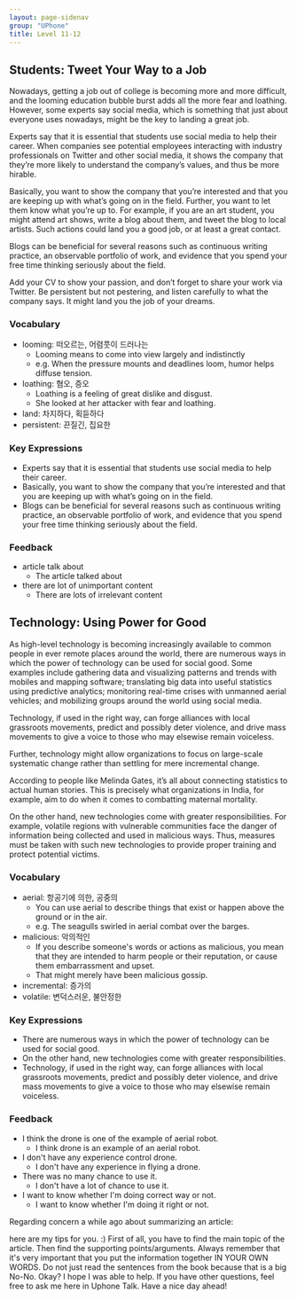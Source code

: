 ```yaml
---
layout: page-sidenav
group: "UPhone"
title: Level 11-12
---
```


## Students: Tweet Your Way to a Job

Nowadays, getting a job out of college is becoming more and more difficult, and the looming education bubble burst adds all the more fear and loathing. However, some experts say social media, which is something that just about everyone uses nowadays, might be the key to landing a great job.

Experts say that it is essential that students use social media to help their career. When companies see potential employees interacting with industry professionals on Twitter and other social media, it shows the company that they’re more likely to understand the company’s values, and thus be more hirable.

Basically, you want to show the company that you’re interested and that you are keeping up with what’s going on in the field. Further, you want to let them know what you’re up to. For example, if you are an art student, you might attend art shows, write a blog about them, and tweet the blog to local artists. Such actions could land you a good job, or at least a great contact.

Blogs can be beneficial for several reasons such as continuous writing practice, an observable portfolio of work, and evidence that you spend your free time thinking seriously about the field. 

Add your CV to show your passion, and don’t forget to share your work via Twitter. Be persistent but not pestering, and listen carefully to what the company says. It might land you the job of your dreams.

### Vocabulary

* looming: 떠오르는, 어렴풋이 드러나는
    * Looming means to come into view largely and indistinctly
    * e.g. When the pressure mounts and deadlines loom, humor helps diffuse tension.
* loathing: 혐오, 증오
    * Loathing is a feeling of great dislike and disgust.
    * She looked at her attacker with fear and loathing.
* land: 차지하다, 획듣하다
* persistent: 끈질긴, 집요한 

### Key Expressions

* Experts say that it is essential that students use social media to help their career.
* Basically, you want to show the company that you’re interested and that you are keeping up with what’s going on in the field.
* Blogs can be beneficial for several reasons such as continuous writing practice, an observable portfolio of work, and evidence that you spend your free time thinking seriously about the field. 

### Feedback

* article talk about
    - The article talked about
* there are lot of unimportant content
    - There are lots of irrelevant content

## Technology: Using Power for Good

As high-level technology is becoming increasingly available to common people in ever remote places around the world, there are numerous ways in which the power of technology can be used for social good. Some examples include gathering data and visualizing patterns and trends with mobiles and mapping software; translating big data into useful statistics using predictive analytics; monitoring real-time crises with unmanned aerial vehicles; and mobilizing groups around the world using social media. 

Technology, if used in the right way, can forge alliances with local grassroots movements, predict and possibly deter violence, and drive mass movements to give a voice to those who may elsewise remain voiceless.

Further, technology might allow organizations to focus on large-scale systematic change rather than settling for mere incremental change. 

According to people like Melinda Gates, it’s all about connecting statistics to actual human stories. This is precisely what organizations in India, for example, aim to do when it comes to combatting maternal mortality.

On the other hand, new technologies come with greater responsibilities. For example, volatile regions with vulnerable communities face the danger of information being collected and used in malicious ways. Thus, measures must be taken with such new technologies to provide proper training and protect potential victims.

### Vocabulary

* aerial: 항공기에 의한, 공중의 
    - You can use aerial to describe things that exist or happen above the ground or in the air.
    - e.g. The seagulls swirled in aerial combat over the barges.
* malicious: 악의적인
    - If you describe someone's words or actions as malicious, you mean that they are intended to harm people or their reputation, or cause them embarrassment and upset.
    - That might merely have been malicious gossip.
* incremental: 증가의
* volatile: 변덕스러운, 불안정한 

### Key Expressions

* There are numerous ways in which the power of technology can be used for social good.
* On the other hand, new technologies come with greater responsibilities.
* Technology, if used in the right way, can forge alliances with local grassroots movements, predict and possibly deter violence, and drive mass movements to give a voice to those who may elsewise remain voiceless.

### Feedback

* I think the drone is one of the example of aerial robot.
    - I think drone is an example of an aerial robot.
* I don't have any experience control drone.
    - I don't have any experience in flying a drone.
* There was no many chance to use it.
    - I don't have a lot of chance to use it.
* I want to know whether I'm doing correct way or not.
    - I want to know whether I'm doing it right or not.

Regarding concern a while ago about summarizing an article:

here are my tips for you. :) First of all, you have to find the main topic of the article. Then find the supporting points/arguments. Always remember that it's very important that you put the information together IN YOUR OWN WORDS. Do not just read the sentences from the book because that is a big No-No. Okay? I hope I was able to help. If you have other questions, feel free to ask me here in Uphone Talk. Have a nice day ahead! 